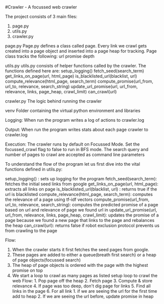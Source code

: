 #Crawler - A focussed web crawler


The project consists of 3 main files:
1. page.py
2. utils.py
3. crawler.py


page.py
Page.py defines a class called page. Every link we crawl gets created into a page object and inserted into a page heap for tracking. Page class tracks the following:
url
promise
depth

utils.py
utils.py consists of helper functions called by the crawler. The functions defined here are:
setup_logging()
fetch_seed(search_term)
get_links_on_page(url, html_page)
is_blacklisted_url(blacklist, url)
compute_relevance(html_page, search_term)
compute_promise(url_from, url_to, relevance, search_string)
update_url_promise(url, url_from, relevance, links, page_heap, crawl_limit)
can_crawl(url)

crawler.py 
The logic behind running the crawler

venv 
Folder containing the virtual python environment and libraries

Logging:
When run the program writes a log of actions to crawler.log

Output:
When run the program writes stats about each page crawler to crawler.log

Execution:
The crawler runs by default on Focussed Mode.
Set the focussed_crawl flag to false to run in BFS mode.
The search query and number of pages to crawl are accepted as command line parameters

To understand the flow of the program let us first dive into the vital functions defined in utils.py:

setup_logging() : sets up logging for the program
fetch_seed(search_term): fetches the initial seed links from google
get_links_on_page(url, html_page): extracts all links on page
is_blacklisted_url(blacklist, url) : returns true if the url is blacklisted
compute_relevance(html_page, search_term): computes the relevance of a page using tf-idf vectors
compute_promise(url_from, url_to, relevance, search_string): computes the predicted promise of a page based on url and relevance of page we found url in 
update_url_promise(url, url_from, relevance, links, page_heap, crawl_limit): updates the promise of a page because we found a new page that links to the page and rebalances the heap
can_crawl(url): returns false if robot exclusion protocol prevents us from crawling to the page

Flow:
1. When the crawler starts it first fetches the seed pages from google.
2. These pages are added to either a queue(breath first search) or a heap of page objects(focussed search)
3. The heap of page objects is ordered with the page with the highest promise on top
4. We start a loop to crawl as many pages as listed
    setup loop to crawl the web
     Flow:
       1. Pop page off the heap
       2. Fetch page
       3. Compute & store relevance
       4. If page was too deep, don't dig page for links
       5. Find all links in the page
       6. For all link
           1.  if we are seeing the url for the first time add to heap
           2. If we are seeing the url before, update promise in heap
 

